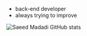 
- back-end developer
- always trying to improve
<!--  -<+br> -->
![Saeed Madadi GitHub stats](https://github-readme-stats.vercel.app/api?username=saeedmdd&hide=contribs,prs)

